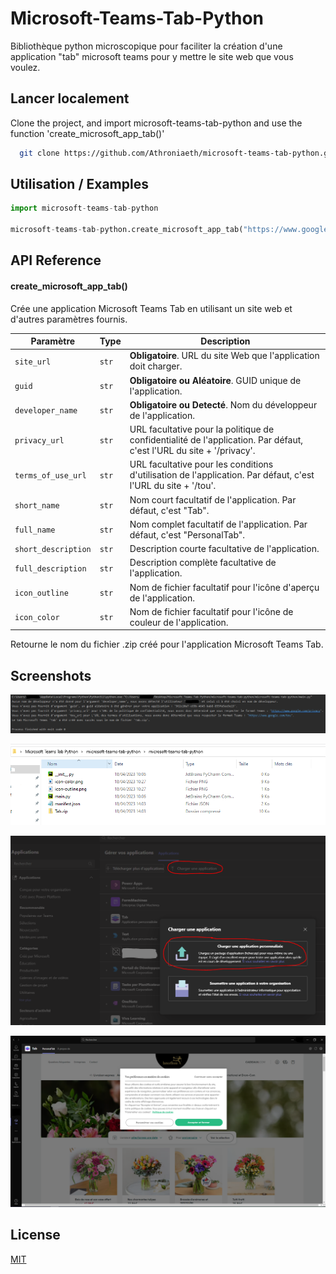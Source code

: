 
# Microsoft-Teams-Tab-Python

Bibliothèque python microscopique pour faciliter la création d'une application "tab" microsoft teams pour y mettre le site web que vous voulez.


## Lancer localement

Clone the project, and import microsoft-teams-tab-python and use the function 'create_microsoft_app_tab()'

```bash
  git clone https://github.com/Athroniaeth/microsoft-teams-tab-python.git
```


## Utilisation / Examples

```py
import microsoft-teams-tab-python

microsoft-teams-tab-python.create_microsoft_app_tab("https://www.google.com")
```


## API Reference

#### create_microsoft_app_tab()

Crée une application Microsoft Teams Tab en utilisant un site web et d'autres paramètres fournis.

| Paramètre           | Type      | Description                                                                                                       |
| ------------------ | --------- | ----------------------------------------------------------------------------------------------------------------- |
| `site_url`          | `str`     | **Obligatoire**. URL du site Web que l'application doit charger.                                                   |
| `guid`              | `str`     | **Obligatoire ou Aléatoire**. GUID unique de l'application.                                                                   |
| `developer_name`    | `str`     | **Obligatoire ou Detecté**. Nom du développeur de l'application.                                                             |
| `privacy_url`       | `str`     | URL facultative pour la politique de confidentialité de l'application. Par défaut, c'est l'URL du site + '/privacy'. |
| `terms_of_use_url`  | `str`     | URL facultative pour les conditions d'utilisation de l'application. Par défaut, c'est l'URL du site + '/tou'.      |
| `short_name`        | `str`     | Nom court facultatif de l'application. Par défaut, c'est "Tab".                                                   |
| `full_name`         | `str`     | Nom complet facultatif de l'application. Par défaut, c'est "PersonalTab".                                         |
| `short_description` | `str`     | Description courte facultative de l'application.                                                                 |
| `full_description`  | `str`     | Description complète facultative de l'application.                                                               |
| `icon_outline`      | `str`     | Nom de fichier facultatif pour l'icône d'aperçu de l'application.                                                 |
| `icon_color`        | `str`     | Nom de fichier facultatif pour l'icône de couleur de l'application.                                               |

Retourne le nom du fichier .zip créé pour l'application Microsoft Teams Tab.


## Screenshots

![Console Screenshot](https://github.com/Athroniaeth/microsoft-teams-tab-python/blob/main/images/console_screenshot.PNG)

![Zip Screenshot](https://github.com/Athroniaeth/microsoft-teams-tab-python/blob/main/images/zip_screenshot.PNG)

![Add Application Screenshot](https://github.com/Athroniaeth/microsoft-teams-tab-python/blob/main/images/add_application_screenshot.PNG)

![Application Screenshot](https://github.com/Athroniaeth/microsoft-teams-tab-python/blob/main/images/app_screenshot.PNG)
## License

[MIT](https://choosealicense.com/licenses/mit/)

